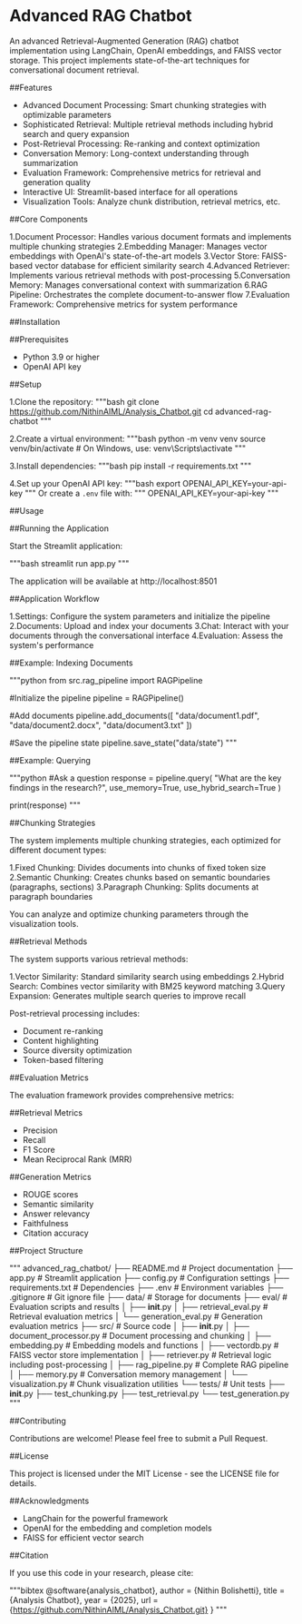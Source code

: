 # Advanced RAG Chatbot

An advanced Retrieval-Augmented Generation (RAG) chatbot implementation using LangChain, OpenAI embeddings, and FAISS vector storage. This project implements state-of-the-art techniques for conversational document retrieval.

##Features

- Advanced Document Processing: Smart chunking strategies with optimizable parameters
- Sophisticated Retrieval: Multiple retrieval methods including hybrid search and query expansion
- Post-Retrieval Processing: Re-ranking and context optimization
- Conversation Memory: Long-context understanding through summarization
- Evaluation Framework: Comprehensive metrics for retrieval and generation quality
- Interactive UI: Streamlit-based interface for all operations
- Visualization Tools: Analyze chunk distribution, retrieval metrics, etc.

##Core Components

1.Document Processor: Handles various document formats and implements multiple chunking strategies
2.Embedding Manager: Manages vector embeddings with OpenAI's state-of-the-art models
3.Vector Store: FAISS-based vector database for efficient similarity search
4.Advanced Retriever: Implements various retrieval methods with post-processing
5.Conversation Memory: Manages conversational context with summarization
6.RAG Pipeline: Orchestrates the complete document-to-answer flow
7.Evaluation Framework: Comprehensive metrics for system performance

##Installation

##Prerequisites

- Python 3.9 or higher
- OpenAI API key

##Setup

1.Clone the repository:
"""bash
git clone https://github.com/NithinAIML/Analysis_Chatbot.git
cd advanced-rag-chatbot
"""

2.Create a virtual environment:
"""bash
python -m venv venv
source venv/bin/activate  # On Windows, use: venv\Scripts\activate
"""

3.Install dependencies:
"""bash
pip install -r requirements.txt
"""

4.Set up your OpenAI API key:
"""bash
export OPENAI_API_KEY=your-api-key
"""
Or create a `.env` file with:
"""
OPENAI_API_KEY=your-api-key
"""

##Usage

##Running the Application

Start the Streamlit application:

"""bash
streamlit run app.py
"""

The application will be available at http://localhost:8501

##Application Workflow

1.Settings: Configure the system parameters and initialize the pipeline
2.Documents: Upload and index your documents
3.Chat: Interact with your documents through the conversational interface
4.Evaluation: Assess the system's performance

##Example: Indexing Documents

"""python
from src.rag_pipeline import RAGPipeline

#Initialize the pipeline
pipeline = RAGPipeline()

#Add documents
pipeline.add_documents([
    "data/document1.pdf",
    "data/document2.docx",
    "data/document3.txt"
])

#Save the pipeline state
pipeline.save_state("data/state")
"""

##Example: Querying

"""python
#Ask a question
response = pipeline.query(
    "What are the key findings in the research?",
    use_memory=True,
    use_hybrid_search=True
)

print(response)
"""

##Chunking Strategies

The system implements multiple chunking strategies, each optimized for different document types:

1.Fixed Chunking: Divides documents into chunks of fixed token size
2.Semantic Chunking: Creates chunks based on semantic boundaries (paragraphs, sections)
3.Paragraph Chunking: Splits documents at paragraph boundaries

You can analyze and optimize chunking parameters through the visualization tools.

##Retrieval Methods

The system supports various retrieval methods:

1.Vector Similarity: Standard similarity search using embeddings
2.Hybrid Search: Combines vector similarity with BM25 keyword matching
3.Query Expansion: Generates multiple search queries to improve recall

Post-retrieval processing includes:

- Document re-ranking
- Content highlighting
- Source diversity optimization
- Token-based filtering

##Evaluation Metrics

The evaluation framework provides comprehensive metrics:

##Retrieval Metrics
- Precision
- Recall
- F1 Score
- Mean Reciprocal Rank (MRR)

##Generation Metrics
- ROUGE scores
- Semantic similarity
- Answer relevancy
- Faithfulness
- Citation accuracy

##Project Structure

"""
advanced_rag_chatbot/
├── README.md                 # Project documentation
├── app.py                    # Streamlit application
├── config.py                 # Configuration settings
├── requirements.txt          # Dependencies
├── .env                      # Environment variables
├── .gitignore                # Git ignore file
├── data/                     # Storage for documents
├── eval/                     # Evaluation scripts and results
│   ├── __init__.py
│   ├── retrieval_eval.py     # Retrieval evaluation metrics
│   └── generation_eval.py    # Generation evaluation metrics
├── src/                      # Source code
│   ├── __init__.py
│   ├── document_processor.py # Document processing and chunking
│   ├── embedding.py          # Embedding models and functions
│   ├── vectordb.py           # FAISS vector store implementation
│   ├── retriever.py          # Retrieval logic including post-processing
│   ├── rag_pipeline.py       # Complete RAG pipeline
│   ├── memory.py             # Conversation memory management
│   └── visualization.py      # Chunk visualization utilities
└── tests/                    # Unit tests
    ├── __init__.py
    ├── test_chunking.py
    ├── test_retrieval.py
    └── test_generation.py
"""

##Contributing

Contributions are welcome! Please feel free to submit a Pull Request.

##License

This project is licensed under the MIT License - see the LICENSE file for details.

##Acknowledgments

- LangChain for the powerful framework
- OpenAI for the embedding and completion models
- FAISS for efficient vector search

##Citation

If you use this code in your research, please cite:

"""bibtex
@software{analysis_chatbot},
  author = {Nithin Bolishetti},
  title = {Analysis Chatbot},
  year = {2025},
  url = {https://github.com/NithinAIML/Analysis_Chatbot.git}
}
"""
